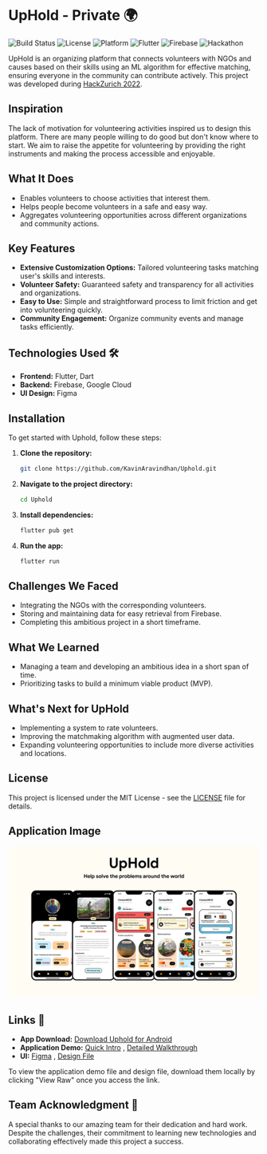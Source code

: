 # UpHold - Private 🌍

![Build Status](https://img.shields.io/badge/build-stable-brightgreen)
![License](https://img.shields.io/badge/license-MIT-blue)
![Platform](https://img.shields.io/badge/platform-Android-yellow)
![Flutter](https://img.shields.io/badge/Flutter-Framework-blue?logo=flutter)
![Firebase](https://img.shields.io/badge/Firebase-Database-orange?logo=firebase)
![Hackathon](https://img.shields.io/badge/Hackathon-HackZurich%202022-neon)

UpHold is an organizing platform that connects volunteers with NGOs and causes based on their skills using an ML algorithm for effective matching, ensuring everyone in the community can contribute actively. This project was developed during [HackZurich 2022](https://hackzurich.com/highlights-2022).

## Inspiration
The lack of motivation for volunteering activities inspired us to design this platform. There are many people willing to do good but don't know where to start. We aim to raise the appetite for volunteering by providing the right instruments and making the process accessible and enjoyable.

## What It Does
- Enables volunteers to choose activities that interest them.
- Helps people become volunteers in a safe and easy way.
- Aggregates volunteering opportunities across different organizations and community actions.

## Key Features
- **Extensive Customization Options:** Tailored volunteering tasks matching user's skills and interests.
- **Volunteer Safety:** Guaranteed safety and transparency for all activities and organizations.
- **Easy to Use:** Simple and straightforward process to limit friction and get into volunteering quickly.
- **Community Engagement:** Organize community events and manage tasks efficiently.

## Technologies Used 🛠️
- **Frontend:** Flutter, Dart
- **Backend:** Firebase, Google Cloud
- **UI Design:** Figma

## Installation

To get started with Uphold, follow these steps:

1. **Clone the repository:**
   ```sh
   git clone https://github.com/KavinAravindhan/Uphold.git
   ```
2. **Navigate to the project directory:**
   ```sh
   cd Uphold
   ```
3. **Install dependencies:**
   ```sh
   flutter pub get
   ```
4. **Run the app:**
   ```sh
   flutter run
   ```

## Challenges We Faced
- Integrating the NGOs with the corresponding volunteers.
- Storing and maintaining data for easy retrieval from Firebase.
- Completing this ambitious project in a short timeframe.

## What We Learned
- Managing a team and developing an ambitious idea in a short span of time.
- Prioritizing tasks to build a minimum viable product (MVP).

## What's Next for UpHold
- Implementing a system to rate volunteers.
- Improving the matchmaking algorithm with augmented user data.
- Expanding volunteering opportunities to include more diverse activities and locations.

## License

This project is licensed under the MIT License - see the [LICENSE](LICENSE) file for details.

## Application Image

![Cover](https://github.com/KavinAravindhan/Uphold/blob/master/images/Cover.png)

## Links 🔗
- **App Download:** [Download Uphold for Android](https://drive.google.com/file/d/1-GTWFHPub5XFmwoVFRcBzEjJ91Bc7wFa/view?usp=drive_link)
- **Application Demo:** [Quick Intro](https://github.com/KavinAravindhan/Uphold/blob/master/images/Quick%20Intro.mkv) , [Detailed Walkthrough](https://github.com/KavinAravindhan/Uphold/blob/master/images/Detailed%20Walkthrough.mkv)
- **UI:** [Figma](https://www.figma.com/design/4h5UoRhAIr8zFuFiqfhH77/Final-Design?node-id=0-1&t=5RlBlAgxRmC0brc7-0) , [Design File](https://github.com/KavinAravindhan/Uphold/blob/master/images/Figma%20Design%20File.fig)

To view the application demo file and design file, download them locally by clicking "View Raw" once you access the link.

## Team Acknowledgment 🙌

A special thanks to our amazing team for their dedication and hard work. Despite the challenges, their commitment to learning new technologies and collaborating effectively made this project a success.
